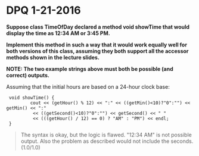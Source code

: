 # DPQ 1-21-2016

**Suppose class TimeOfDay declared a method void showTime that would display the time as 12:34 AM or 3:45 PM.**

**Implement this method in such a way that it would work equally well for both versions of this class, assuming they both support all the accessor methods shown in the lecture slides.**

**NOTE: The two example strings above must both be possible (and correct) outputs.**

Assuming that the initial hours are based on a 24-hour clock base:

	 void showTime() {
	         cout << (getHour() % 12) << ":" << ((getMin()<10)?"0":"") << getMin() << ":"
		      << ((getSecond()<10)?"0":"") << getSecond() << " "
		      << (((getHour() / 12) == 0) ? "AM" : "PM") << endl;
	 }

> The syntax is okay, but the logic is flawed. "12:34 AM" is not possible output. Also the problem as described would not include the seconds. (1.0/1.0)
